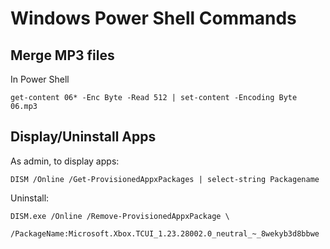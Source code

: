 # Windows Power Shell Commands

## Merge MP3 files

In Power Shell

```
get-content 06* -Enc Byte -Read 512 | set-content -Encoding Byte 06.mp3
```

## Display/Uninstall Apps

As admin, to display apps:

```
DISM /Online /Get-ProvisionedAppxPackages | select-string Packagename
```

Uninstall:
```
DISM.exe /Online /Remove-ProvisionedAppxPackage \
    /PackageName:Microsoft.Xbox.TCUI_1.23.28002.0_neutral_~_8wekyb3d8bbwe
```

